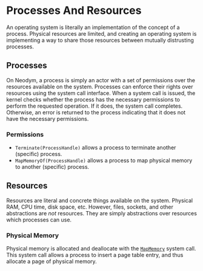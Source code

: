 # Processes And Resources

An operating system is literally an implementation of the concept of a process. Physical resources
are limited, and creating an operating system is implementing a way to share those resources between
mutually distrusting processes.

## Processes

On Neodym, a process is simply an actor with a set of permissions over the resources available on
the system. Processes can enforce their rights over resources using the system call interface. When
a system call is issued, the kernel checks whether the process has the necessary permissions to
perform the requested operation. If it does, the system call completes. Otherwise, an error is
returned to the process indicating that it does not have the necessary permissions.

### Permissions

- `Terminate(ProcessHandle)` allows a process to terminate another (specific) process.
- `MapMemoryOf(ProcessHandle)` allows a process to map physical memory to another (specific)
  process.

## Resources

Resources are literal and concrete things available on the system. Physical RAM, CPU time, disk
space, etc. However, files, sockets, and other abstractions are _not_ resources. They are simply
abstractions over resources which processes can use.

### Physical Memory

Physical memory is allocated and deallocate with the [`MapMemory`](system_calls.md#mapmemory)
system call. This system call allows a process to insert a page table entry, and thus allocate a
page of physical memory.
